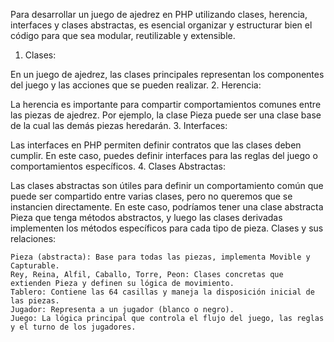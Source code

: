 Para desarrollar un juego de ajedrez en PHP utilizando clases, herencia, interfaces y clases abstractas, es esencial organizar y estructurar bien el código para que sea modular, reutilizable y extensible. 
1. Clases:

En un juego de ajedrez, las clases principales representan los componentes del juego y las acciones que se pueden realizar. 
2. Herencia:

La herencia es importante para compartir comportamientos comunes entre las piezas de ajedrez. Por ejemplo, la clase Pieza puede ser una clase base de la cual las demás piezas heredarán.
3. Interfaces:

Las interfaces en PHP permiten definir contratos que las clases deben cumplir. En este caso, puedes definir interfaces para las reglas del juego o comportamientos específicos.
4. Clases Abstractas:

Las clases abstractas son útiles para definir un comportamiento común que puede ser compartido entre varias clases, pero no queremos que se instancien directamente. En este caso, podríamos tener una clase abstracta Pieza que tenga métodos abstractos, y luego las clases derivadas implementen los métodos específicos para cada tipo de pieza.
Clases y sus relaciones:

    Pieza (abstracta): Base para todas las piezas, implementa Movible y Capturable.
    Rey, Reina, Alfil, Caballo, Torre, Peon: Clases concretas que extienden Pieza y definen su lógica de movimiento.
    Tablero: Contiene las 64 casillas y maneja la disposición inicial de las piezas.
    Jugador: Representa a un jugador (blanco o negro).
    Juego: La lógica principal que controla el flujo del juego, las reglas y el turno de los jugadores.

